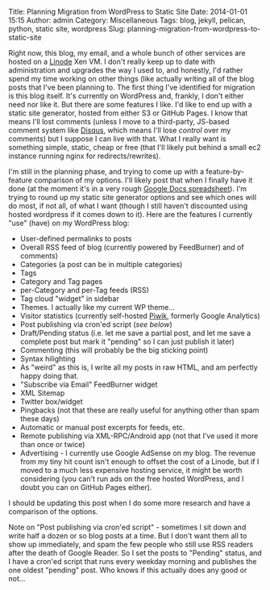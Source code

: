Title: Planning Migration from WordPress to Static Site
Date: 2014-01-01 15:15
Author: admin
Category: Miscellaneous
Tags: blog, jekyll, pelican, python, static site, wordpress
Slug: planning-migration-from-wordpress-to-static-site

Right now, this blog, my email, and a whole bunch of other services are
hosted on a [Linode](http://linode.com) Xen VM. I don't really keep up
to date with administration and upgrades the way I used to, and
honestly, I'd rather spend my time working on other things (like
actually writing all of the blog posts that I've been planning to. The
first thing I've identified for migration is this blog itself. It's
currently on WordPress and, frankly, I don't either need nor like it.
But there are some features I like. I'd like to end up with a static
site generator, hosted from either S3 or GitHub Pages. I know that means
I'll lost comments (unless I move to a third-party, JS-based comment
system like [Disqus](http://disqus.com/), which means I'll lose
*control* over my comments) but I suppose I can live with that. What I
really want is something simple, static, cheap or free (that I'll likely
put behind a small ec2 instance running nginx for redirects/rewrites).

I'm still in the planning phase, and trying to come up with a
feature-by-feature comparison of my options. I'll likely post that when
I finally have it done (at the moment it's in a very rough [Google Docs
spreadsheet](https://docs.google.com/spreadsheet/ccc?key=0AnHh-ye5DNiNdF9DWkJrT2kzSkNsNVp6cjMzLXJ6VEE&usp=sharing)).
I'm trying to round up my static site generator options and see which
ones will do most, if not all, of what I want (though I still haven't
discounted using hosted wordpress if it comes down to it). Here are the
features I currently "use" (have) on my WordPress blog:

-   User-defined permalinks to posts
-   Overall RSS feed of blog (currently powered by FeedBurner) and of
    comments)
-   Categories (a post can be in multiple categories)
-   Tags
-   Category and Tag pages
-   per-Category and per-Tag feeds (RSS)
-   Tag cloud "widget" in sidebar
-   Themes. I actually like my current WP theme...
-   Visitor statistics (currently self-hosted
    [Piwik](http://piwik.org/), formerly Google Analytics)
-   Post publishing via cron'ed script (*see below*)
-   Draft/Pending status (i.e. let me save a partial post, and let me
    save a complete post but mark it "pending" so I can just publish it
    later)
-   Commenting (this will probably be the big sticking point)
-   Syntax hilighting
-   As "weird" as this is, I write all my posts in raw HTML, and am
    perfectly happy doing that.
-   "Subscribe via Email" FeedBurner widget
-   XML Sitemap
-   Twitter box/widget
-   Pingbacks (not that these are really useful for anything other than
    spam these days)
-   Automatic or manual post excerpts for feeds, etc.
-   Remote publishing via XML-RPC/Android app (not that I've used it
    more than once or twice)
-   Advertising - I currently use Google AdSense on my blog. The revenue
    from my tiny hit count isn't enough to offset the cost of a Linode,
    but if I moved to a much less expensive hosting service, it might be
    worth considering (you can't run ads on the free hosted WordPress,
    and I doubt you can on GitHub Pages either).

I should be updating this post when I do some more research and have a
comparison of the options.

Note on "Post publishing via cron'ed script" - sometimes I sit down and
write half a dozen or so blog posts at a time. But I don't want them all
to show up immediately, and spam the few people who still use RSS
readers after the death of Google Reader. So I set the posts to
"Pending" status, and I have a cron'ed script that runs every weekday
morning and publishes the one oldest "pending" post. Who knows if this
actually does any good or not...
